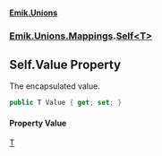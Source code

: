 #### [Emik.Unions](index.md 'index')
### [Emik.Unions.Mappings](Emik.Unions.Mappings.md 'Emik.Unions.Mappings').[Self&lt;T&gt;](Self_T_.md 'Emik.Unions.Mappings.Self<T>')

## Self<T>.Value Property

The encapsulated value.

```csharp
public T Value { get; set; }
```

#### Property Value
[T](Self_T_.md#Emik.Unions.Mappings.Self_T_.T 'Emik.Unions.Mappings.Self<T>.T')